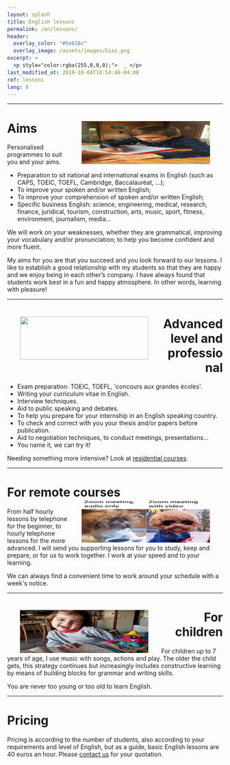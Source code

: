```yaml
---
layout: splash
title: English lessons
permalink: /en/lessons/
header:
  overlay_color: "#5e616c"
  overlay_image: /assets/images/Giez.png
excerpt: >
  <p style="color:rgba(255,0,0,0);">  _ </p>
last_modified_at: 2019-10-04T10:54:48-04:00
ref: lessons
lang: 0
---
```


---

# Aims <img style="float: right;" src="/assets/images/luke_aims.jpg" width="300" height="100" hspace="30">


Personalised programmes to suit you and your aims.
-	Preparation to sit national and international exams in English (such as CAPS, TOEIC, TOEFL, Cambridge, Baccalauréat, ...);
-	To improve your spoken and/or written English;
-	To improve your comprehension of spoken and/or written English;
-	Specific business English: science, engineering, medical, research, finance, juridical, tourism, construction, arts, music, sport, fitness, environment, journalism, media…

We will work on your weaknesses, whether they are grammatical, improving your vocabulary and/or pronunciation; to help you become confident and more fluent.

My aims for you are that you succeed and you look forward to our lessons.  I like to establish a good relationship with my students so that they are happy and we enjoy being in each other’s company. I have always found that students work best in a fun and happy atmosphere.  In other words, learning with pleasure!


---

<div style="text-align: right"> <h1 id="advanced_level"> <img style="float: left;" src="/assets/images/" width="300" height="100" hspace="30"> Advanced level and professional </h1> </div> 

- Exam preparation: TOEIC, TOEFL, 'concours aux grandes écoles'.
- Writing your curriculum vitae in English.
- Interview techniques.
- Aid to public speaking and debates.
- To help you prepare for your internship in an English speaking country.
- To check and correct with you your thesis and/or papers before publication.
- Aid to negotiation techniques, to conduct meetings, presentations... 
- You name it, we can try it!

Needing something more intensive? Look at [residential courses](/en/residential/).



---


# For remote courses  <img style="float: right;" src="/assets/images/zoom_meeting.jpg" width="300" height="100" hspace="30">

From half hourly lessons by telephone for the beginner, to hourly telephone lessons for the more advanced.  I will send you supporting lessons for you to study, keep and prepare, or for us to work together. I work at your speed and to your learning.

We can always find a convenient time to work around your schedule with a week's notice.



___

<div style="text-align: right"> <h1 id="Remote_courses"> <img style="float: left;" src="/assets/images/adele.jpg" width="300" height="100" hspace="30"> For children </h1> </div> 

For children up to 7 years of age, I use music with songs, actions and play.  The older the child gets, this strategy continues but increasingly includes constructive learning by means of building blocks for grammar and writing skills.

You are never too young or too old to learn English.



---

# Pricing 
  
Pricing is according to the number of students, also according to your requirements and level of English, but as a guide, basic English lessons are 40 euros an hour. Please [contact us](/contact/) for your quotation.
